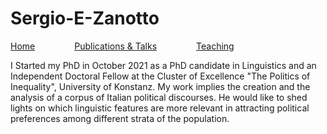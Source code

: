# Sergio-E-Zanotto 
[Home](Sergio-E-Zanotto.github.io)&nbsp;&nbsp;&nbsp;&nbsp;&nbsp;&nbsp;&nbsp;&nbsp;&nbsp;&nbsp;&nbsp;&nbsp;&nbsp;&nbsp;&nbsp;&nbsp;[Publications & Talks](Sergio-E-Zanotto.github.io/PubTalk.md)&nbsp;&nbsp;&nbsp;&nbsp;&nbsp;&nbsp;&nbsp;&nbsp;&nbsp;&nbsp;&nbsp;&nbsp;&nbsp;&nbsp;&nbsp;&nbsp;[Teaching](Sergio-E-Zanotto.github.io/Teach.md)


I Started my PhD in October 2021 as a PhD candidate in Linguistics and an Independent Doctoral Fellow at the Cluster of Excellence "The Politics of Inequality", University of Konstanz. My work implies the creation and the analysis of a corpus of Italian political discourses. He would like to shed lights on which linguistic features are more relevant in attracting political preferences among different strata of the population. 
